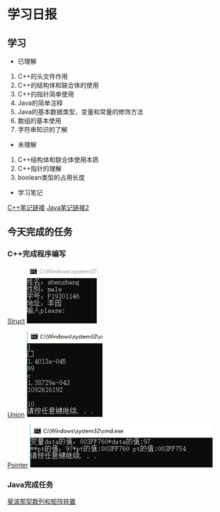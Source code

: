 # 学习日报

## 学习

* 已理解
1. C++的头文件作用
2. C++的结构体和联合体的使用
3. C++的指针简单使用
4. Java的简单注释
5. Java的基本数据类型，变量和常量的修饰方法
6. 数组的基本使用
7. 字符串知识的了解

* 未理解
1. C++结构体和联合体使用本质
2. C++指针的理解
3. boolean类型的占用长度

* 学习笔记

[C++笔记链接](https://github.com/ChadSZ/learn_git/blob/note/0724/note_C%2B%2B.md)
[Java笔记链接2](https://github.com/ChadSZ/learn_git/blob/note/0724/note_Java.md)


## 今天完成的任务
### C++完成程序编写

[Struct](https://github.com/ChadSZ/learn_git/blob/note/0724/MyStruct.cpp)
![Struct](https://github.com/ChadSZ/learn_git/blob/note/0724/MyStruct.PNG)

[Union](https://github.com/ChadSZ/learn_git/blob/note/0724/MyUnion.cpp)
![Union](https://github.com/ChadSZ/learn_git/blob/note/0724/MyUnion.PNG)

[Pointer](https://github.com/ChadSZ/learn_git/blob/note/0724/MyPointer.cpp)
![Pointer](https://github.com/ChadSZ/learn_git/blob/note/0724/MyPointer.PNG)

### Java完成任务

[斐波那契数列和矩阵转置](https://www.jianshu.com/p/247e0abd0a40)


